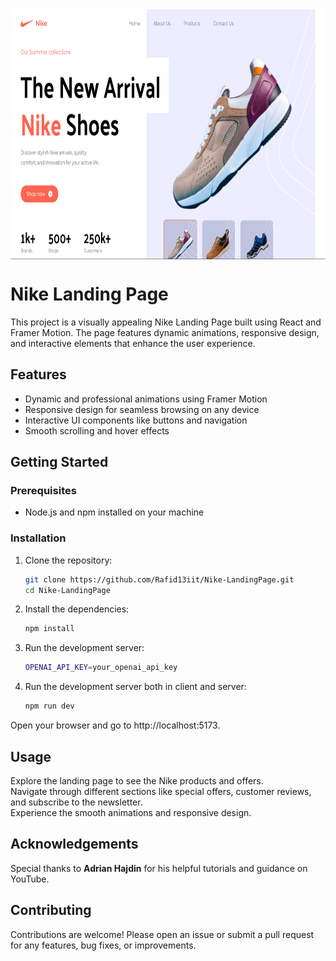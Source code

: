 <img src="https://github.com/Rafid13iit/Nike-LandingPage/blob/main/public/cover.png?raw=true" width="750" height="400" align="center">

# Nike Landing Page

This project is a visually appealing Nike Landing Page built using React and Framer Motion. The page features dynamic animations, responsive design, and interactive elements that enhance the user experience. 

## Features

- Dynamic and professional animations using Framer Motion
- Responsive design for seamless browsing on any device
- Interactive UI components like buttons and navigation
- Smooth scrolling and hover effects

## Getting Started

### Prerequisites

- Node.js and npm installed on your machine

### Installation

1. Clone the repository:
   ```bash
   git clone https://github.com/Rafid13iit/Nike-LandingPage.git
   cd Nike-LandingPage

2. Install the dependencies:
    ```bash
    npm install
3. Run the development server:
    ```bash
    OPENAI_API_KEY=your_openai_api_key
4. Run the development server both in client and server:
    ```bash
    npm run dev

Open your browser and go to http://localhost:5173.

## Usage
Explore the landing page to see the Nike products and offers.<br> Navigate through different sections like special offers, customer reviews, and subscribe to the newsletter.<br> Experience the smooth animations and responsive design.

## Acknowledgements
Special thanks to **Adrian Hajdin** for his helpful tutorials and guidance on YouTube.

## Contributing
Contributions are welcome! Please open an issue or submit a pull request for any features, bug fixes, or improvements.